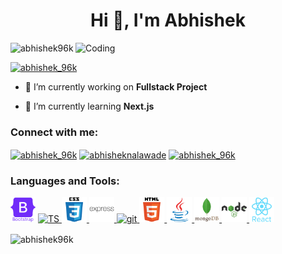 
<h1 align="center">Hi 👋, I'm Abhishek</h1>
<!-- <h3 align="center">A passionate frontend developer from India</h3> -->
<img align="right" alt="Coding" width="400" src="https://cdn.dribbble.com/users/1162077/screenshots/5403918/focus-animation.gif"/>


<p align="left"> <img src="https://komarev.com/ghpvc/?username=abhishek96k&label=Profile%20views&color=0e75b6&style=flat" alt="abhishek96k" /> </p>

<p align="left"> <a href="https://twitter.com/abhishek_96k" target="blank"><img src="https://img.shields.io/twitter/follow/abhishek_96k?logo=twitter&style=for-the-badge" alt="abhishek_96k" /></a> </p>

- 🔭 I’m currently working on **Fullstack Project**

- 🌱 I’m currently learning **Next.js**

<h3 align="left">Connect with me:</h3>
<p align="left">
<a href="https://twitter.com/abhishek_96k" target="blank"><img align="center" src="https://raw.githubusercontent.com/rahuldkjain/github-profile-readme-generator/master/src/images/icons/Social/twitter.svg" alt="abhishek_96k" height="30" width="40" /></a>
<a href="https://linkedin.com/in/abhisheknalawade" target="blank"><img align="center" src="https://raw.githubusercontent.com/rahuldkjain/github-profile-readme-generator/master/src/images/icons/Social/linked-in-alt.svg" alt="abhisheknalawade" height="30" width="40" /></a>
<a href="https://www.leetcode.com/abhishek_96k" target="blank"><img align="center" src="https://raw.githubusercontent.com/rahuldkjain/github-profile-readme-generator/master/src/images/icons/Social/leet-code.svg" alt="abhishek_96k" height="30" width="40" /></a>
</p>

<h3 align="left">Languages and Tools:</h3>
<p align="left"> <a href="https://getbootstrap.com" target="_blank" rel="noreferrer"> <img src="https://raw.githubusercontent.com/devicons/devicon/master/icons/bootstrap/bootstrap-plain-wordmark.svg" alt="bootstrap" width="40" height="40"/></a> <a href="https://www.w3schools.com/css/" target="_blank" rel="noreferrer"> <img src="https://upload.wikimedia.org/wikipedia/commons/4/4c/Typescript_logo_2020.svg" alt="TS" width="40" height="40"/> </a> <a href="https://www.w3schools.com/css/" target="_blank" rel="noreferrer"> <img src="https://raw.githubusercontent.com/devicons/devicon/master/icons/css3/css3-original-wordmark.svg" alt="css3" width="40" height="40"/> </a> <a href="https://expressjs.com" target="_blank" rel="noreferrer"> <img src="https://raw.githubusercontent.com/devicons/devicon/master/icons/express/express-original-wordmark.svg" alt="express" width="40" height="40"/> </a> <a href="https://git-scm.com/" target="_blank" rel="noreferrer"> <img src="https://www.vectorlogo.zone/logos/git-scm/git-scm-icon.svg" alt="git" width="40" height="40"/> </a> <a href="https://www.w3.org/html/" target="_blank" rel="noreferrer"> <img src="https://raw.githubusercontent.com/devicons/devicon/master/icons/html5/html5-original-wordmark.svg" alt="html5" width="40" height="40"/> </a> <a href="https://www.java.com" target="_blank" rel="noreferrer"> <img src="https://raw.githubusercontent.com/devicons/devicon/master/icons/java/java-original.svg" alt="java" width="40" height="40"/> </a> <a href="https://www.mongodb.com/" target="_blank" rel="noreferrer"> <img src="https://raw.githubusercontent.com/devicons/devicon/master/icons/mongodb/mongodb-original-wordmark.svg" alt="mongodb" width="40" height="40"/> </a> <a href="https://nodejs.org" target="_blank" rel="noreferrer"> <img src="https://raw.githubusercontent.com/devicons/devicon/master/icons/nodejs/nodejs-original-wordmark.svg" alt="nodejs" width="40" height="40"/> </a> <a href="https://reactjs.org/" target="_blank" rel="noreferrer"> <img src="https://raw.githubusercontent.com/devicons/devicon/master/icons/react/react-original-wordmark.svg" alt="react" width="40" height="40"/> </a> </p>

<p><img align="center" src="https://github-readme-streak-stats.herokuapp.com/?user=abhishek96k&" alt="abhishek96k" /></p>
